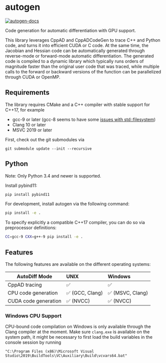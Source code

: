 # autogen
[![autogen-docs](https://github.com/eric-heiden/autogen/actions/workflows/ci.yml/badge.svg)](https://github.com/eric-heiden/autogen/actions/workflows/ci.yml)

Code generation for automatic differentiation with GPU support.

This library leverages CppAD and CppADCodeGen to trace C++ and Python code, and turns it into efficient CUDA or C code.
At the same time, the Jacobian and Hessian code can be automatically generated through reverse-mode or forward-mode automatic differentiation.
The generated code is compiled to a dynamic library which typically runs orders of magnitude faster than the original user code that was traced,
while multiple calls to the forward or backward versions of the function can be parallelized through CUDA or OpenMP.

## Requirements

The library requires CMake and a C++ compiler with stable support for C++17, for example
* gcc-9 or later (gcc-8 seems to have some [issues with std::filesystem](https://gcc.gnu.org/bugzilla/show_bug.cgi?id=90050))
* Clang 10 or later
* MSVC 2019 or later

First, check out the git submodules via
```
git submodule update --init --recursive
```

## Python

Note: Only Python 3.4 and newer is supported.

Install pybind11:
```sh
pip install pybind11
```

For development, install autogen via the following command:
```sh
pip install -e .
```

To specify explicitly a compatible C++17 compiler, you can do so via preprocessor definitions:
```sh
CC=gcc-9 CXX=g++-9 pip install -e .
```

## Features

The following features are available on the different operating systems:

| AutoDiff Mode        | UNIX            | Windows           |
| -------------------- | :-------------- |  :--------------  |
| CppAD tracing        | ✅              | ✅               |
| CPU code generation  | ✅ (GCC, Clang) | ✅ (MSVC, Clang) |
| CUDA code generation | ✅ (NVCC)       | ✅ (NVCC)        |

### Windows CPU Support
CPU-bound code compilation on Windows is only available through the Clang compiler at the moment.
Make sure `clang.exe` is available on the system path, it might be necessary to first load the build variables in the console session by running
```
"C:\Program Files (x86)\Microsoft Visual Studio\2019\BuildTools\VC\Auxiliary\Build\vcvars64.bat"
```

